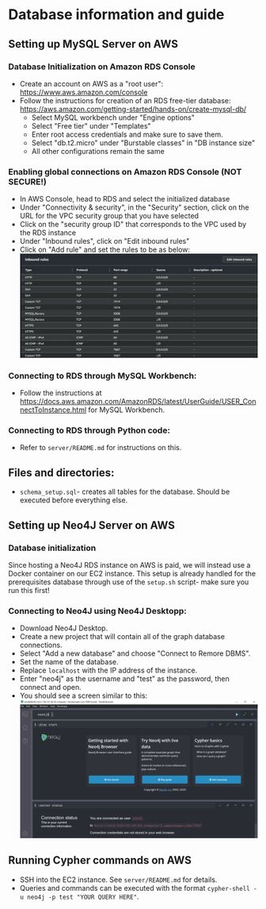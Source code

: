 # Database information and guide

## Setting up MySQL Server on AWS

### Database Initialization on Amazon RDS Console
- Create an account on AWS as a "root user": https://www.aws.amazon.com/console
- Follow the instructions for creation of an RDS free-tier database: https://aws.amazon.com/getting-started/hands-on/create-mysql-db/
    - Select MySQL workbench under "Engine options"
    - Select "Free tier" under "Templates"
    - Enter root access credentials and make sure to save them.
    - Select "db.t2.micro" under "Burstable classes" in "DB instance size"
    - All other configurations remain the same

### Enabling global connections on Amazon RDS Console (NOT SECURE!)
- In AWS Console, head to RDS and select the initialized database
- Under "Connectivity & security", in the "Security" section, click on the URL for the VPC security group that you have selected
- Click on the "security group ID" that corresponds to the VPC used by the RDS instance
- Under "Inbound rules", click on "Edit inbound rules"
- Click on "Add rule" and set the rules to be as below:
![Access setup](inbound-rule-setup.png)

### Connecting to RDS through MySQL Workbench:
- Follow the instructions at https://docs.aws.amazon.com/AmazonRDS/latest/UserGuide/USER_ConnectToInstance.html for MySQL Workbench.

### Connecting to RDS through Python code:
- Refer to `server/README.md` for instructions on this.

## Files and directories:
- `schema_setup.sql`- creates all tables for the database. Should be executed before everything else.

## Setting up Neo4J Server on AWS

### Database initialization
Since hosting a Neo4J RDS instance on AWS is paid, we will instead use a Docker container on our EC2 instance. This setup is already handled
for the prerequisites database through use of the `setup.sh` script- make sure you run this first!

### Connecting to Neo4J using Neo4J Desktopp:
- Download Neo4J Desktop.
- Create a new project that will contain all of the graph database connections.
- Select "Add a new database" and choose "Connect to Remore DBMS".
- Set the name of the database.
- Replace `localhost` with the IP address of the instance.
- Enter "neo4j" as the username and "test" as the password, then connect and open.
- You should see a screen similar to this:
![Neo4j Setup](neo4j-connection.png)

## Running Cypher commands on AWS
- SSH into the EC2 instance. See `server/README.md` for details.
- Queries and commands can be executed with the format `cypher-shell -u neo4j -p test "YOUR QUERY HERE"`.
